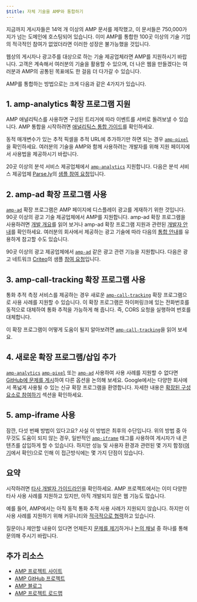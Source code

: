 ```yaml
---
$title: 자체 기술을 AMP와 통합하기
---
```


지금까지 게시자들은 14억 개 이상의 AMP 문서를 제작했고, 이 문서들은 750,000가지가 넘는 도메인에 호스팅되어 있습니다. 이미 AMP를 통합한 100곳 이상의 기술 기업의 적극적인 참여가 없었더라면 이러한 성장은 불가능했을 것입니다.

웹상의 게시자나 광고주를 대상으로 하는 기술 제공업체라면 AMP를 지원하시기 바랍니다. 고객은 계속해서 여러분의 기술을 활용할 수 있으며, 더 나은 웹을 만들겠다는 여러분과 AMP의 공통된 목표에도 한 걸음 더 다가갈 수 있습니다.

AMP를 통합하는 방법으로는 크게 다음과 같은 4가지가 있습니다.

## 1. amp-analytics 확장 프로그램 지원
AMP 애널리틱스를 사용하면 구성된 트리거에 따라 이벤트를 서버로 돌려보낼 수 있습니다. AMP 통합을 시작하려면 [애널리틱스 통합 가이드](../../../guides-and-tutorials/optimize-measure/configure-analytics/index.md)를 확인하세요.

동적 매개변수가 있는 추적 픽셀을 추적 URL에 추가하기만 하면 되는 경우 [`amp-pixel`](../../../components/reference/amp-pixel.md)을 확인하세요. 여러분의 기술을 AMP와 함께 사용하려는 개발자를 위해 지원 페이지에서 사용법을 제공하시기 바랍니다.

20곳 이상의 분석 서비스 제공업체에서 [`amp-analytics`](../../../components/reference/amp-analytics.md)  지원합니다. 다음은 분석 서비스 제공업체 [Parse.ly](https://www.parsely.com/help/integration/google-amp/)의 [샘플 참여 요청](https://github.com/ampproject/amphtml/pull/1595)입니다.

## 2. amp-ad 확장 프로그램 사용

[`amp-ad`](../../../components/reference/amp-ad.md) 확장 프로그램은 AMP 페이지에 디스플레이 광고를 게재하기 위한 것입니다. 90곳 이상의 광고 기술 제공업체에서 AMP를 지원합니다.  amp-ad 확장 프로그램을 사용하려면 [개발 개요](https://github.com/ampproject/amphtml/tree/main/ads#overview)를 읽어 보거나 amp-ad 확장 프로그램 지원과 관련된 [개발자 안내](https://github.com/ampproject/amphtml/tree/main/ads#developer-guidelines-for-a-pull-request)를 확인하세요. 여러분의 회사에서 제공하는 광고 기술에 따라 다음의 [통합 안내](ad-integration-guide.md)를 유용하게 참고할 수도 있습니다.

90곳 이상의 광고 제공업체에서 [`amp-ad`](../../../components/reference/amp-ad.md)  같은 광고 관련 기능을 지원합니다. 다음은 광고 네트워크 [Criteo](https://github.com/ampproject/amphtml/blob/main/ads/criteo.md)의 샘플 [참여 요청](https://github.com/ampproject/amphtml/pull/2299)입니다.

## 3. amp-call-tracking 확장 프로그램 사용

통화 추적 측정 서비스를 제공하는 경우 새로운 [`amp-call-tracking`](../../../components/reference/amp-call-tracking.md) 확장 프로그램으로 사용 사례를 지원할 수 있습니다. 이 확장 프로그램은 하이퍼링크에 있는 전화번호를 동적으로 대체하여 통화 추적을 가능하게 해 줍니다. 즉, CORS 요청을 실행하여 번호를 대체합니다.

이 확장 프로그램이 어떻게 도움이 될지 알아보려면 [`amp-call-tracking`](../../../components/reference/amp-call-tracking.md)을 읽어 보세요.

## 4. 새로운 확장 프로그램/삽입 추가

[`amp-analytics`](../../../components/reference/amp-analytics.md)  [`amp-pixel`](../../../components/reference/amp-pixel.md) 또는 [`amp-ad`](../../../components/reference/amp-ad.md)  사용하여 사용 사례를 지원할 수 없다면 [GitHub에 문제를 게시](https://github.com/ampproject/amphtml/issues/new)하여 다른 옵션을 논의해 보세요. Google에서는 다양한 회사에서 폭넓게 사용될 수 있는 신규 확장 프로그램을 환영합니다. 자세한 내용은 [확장된 구성요소로 참여하기](https://github.com/ampproject/amphtml/blob/main/docs/contributing.md#contributing-extended-components) 섹션을 확인하세요.

## 5. amp-iframe 사용

잠깐, 다섯 번째 방법이 있다고요? 사실 이 방법은 최후의 수단입니다. 위의 방법 중 아무것도 도움이 되지 않는 경우, 일반적인 [`amp-iframe`](../../../components/reference/amp-iframe.md) 태그를 사용하여 게시자가 내 콘텐츠를 삽입하게 할 수 있습니다. 하지만 성능 및 사용자 환경과 관련된 몇 가지 함정([여기](../../../components/reference/amp-iframe.md#guideline:-prefer-specific-amp-components-to-amp-iframe)에서 확인)으로 인해 이 접근방식에는 몇 가지 단점이 있습니다.

## 요약

시작하려면 [타사 개발자 가이드라인](https://github.com/ampproject/amphtml/blob/main/3p/README.md)을 확인하세요. AMP 프로젝트에서는 이미 다양한 타사 사용 사례를 지원하고 있지만, 아직 개발되지 않은 웹 기능도 많습니다.

예를 들어, AMP에서는 아직 동적 통화 추적 사용 사례가 지원되지 않습니다. 하지만 이 사용 사례를 지원하기 위해 커뮤니티와 [적극적으로 협력](https://github.com/ampproject/amphtml/issues/5276)하고 있습니다.

질문이나 제안할 내용이 있다면 언제든지 [문제를 제기](https://github.com/ampproject/amphtml/blob/main/docs/contributing.md#filing-issues)하거나 [논의 채널](https://github.com/ampproject/amphtml/blob/main/docs/contributing.md#discussion-channels) 중 하나를 통해 문의해 주시기 바랍니다.

## 추가 리소스

- [AMP 프로젝트 사이트](https://amp.dev/ko/)
- [AMP GitHub 프로젝트](https://github.com/ampproject/amphtml)
- [AMP 블로그](https://amphtml.wordpress.com/)
- [AMP 프로젝트 로드맵](/content/amp-dev/community/roadmap.html)
